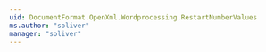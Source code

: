 ```yaml
---
uid: DocumentFormat.OpenXml.Wordprocessing.RestartNumberValues
ms.author: "soliver"
manager: "soliver"
---
```

